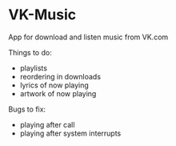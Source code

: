 # VK-Music
App for download and listen music from VK.com

Things to do:
* playlists
* reordering in downloads
* lyrics of now playing
* artwork of now playing

Bugs to fix:
* playing after call
* playing after system interrupts
